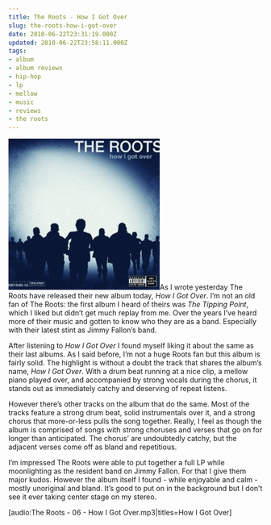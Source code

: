 ```yaml
---
title: The Roots - How I Got Over
slug: the-roots-how-i-got-over
date: 2010-06-22T23:31:19.000Z
updated: 2010-06-22T23:58:11.000Z
tags:
- album
- album reviews
- hip-hop
- lp
- mellow
- music
- reviews
- the roots
---
```


<a href="http://www.amazon.com/gp/product/B0029LX2LC?ie=UTF8&amp;tag=harwol-20&amp;linkCode=as2&amp;camp=1789&amp;creative=9325&amp;creativeASIN=B0029LX2LC"><img class="alignleft size-full wp-image-498" title="the_roots" src="/images/posts/2010/06/the_roots.jpg" alt="" width="300" height="300" /></a>As I wrote yesterday The Roots have released their new album today, <em>How I Got Over</em>.  I’m not an old fan of The Roots: the first album I heard of theirs was <em>The Tipping Point</em>, which I liked but didn’t get much replay from me.  Over the years I’ve heard more of their music and gotten to know who they are as a band.  Especially with their latest stint as Jimmy Fallon’s band.

After listening to <em>How I Got Over</em> I found myself liking it about the same as their last albums.  As I said before, I’m not a huge Roots fan but this album is fairly solid.  The highlight is without a doubt the track that shares the album’s name, <em>How I Got Over</em>.  With a drum beat running at a nice clip, a mellow piano played over, and accompanied by strong vocals during the chorus, it stands out as immediately catchy and deserving of repeat listens.

However there’s other tracks on the album that do the same.  Most of the tracks feature a strong drum beat, solid instrumentals over it, and a strong chorus that more-or-less pulls the song together.  Really, I feel as though the album is comprised of songs with strong choruses and verses that go on for longer than anticipated.  The chorus’ are undoubtedly catchy, but the adjacent verses come off as bland and repetitious.

I’m impressed The Roots were able to put together a full LP while moonlighting as the resident band on Jimmy Fallon.  For that I give them major kudos.  However the album itself I found - while enjoyable and calm - mostly unoriginal and bland.  It’s good to put on in the background but I don’t see it ever taking center stage on my stereo.

[audio:The Roots - 06 - How I Got Over.mp3|titles=How I Got Over]
